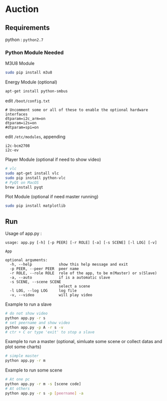 # Auction

## Requirements

python : `python2.7`

### Python Module Needed

M3U8 Module
```bash
sudo pip install m3u8
```

Energy Module (optional)
```bash
apt-get install python-smbus
```
edit `/boot/config.txt`
```
# Uncomment some or all of these to enable the optional hardware interfaces
dtparam=i2c_arm=on
dtparam=i2s=on
#dtparam=spi=on
```
edit `/etc/modules`, appending
```
i2c-bcm2708
i2c-ev
```

Player Module (optional if need to show video)
```bash
# vlc
sudo apt-get install vlc
sudo pip install python-vlc
# PyQt on MacOS
brew install pyqt
```

Plot Module (optional if need master running)
```bash
sudo pip install matplotlib
```


## Run

Usage of app.py :
```
usage: app.py [-h] [-p PEER] [-r ROLE] [-a] [-s SCENE] [-l LOG] [-v]

App

optional arguments:
  -h, --help            show this help message and exit
  -p PEER, --peer PEER  peer name
  -r ROLE, --role ROLE  role of the app, to be m(Master) or s(Slave)
  -a, --auto            if is a automatic slave
  -s SCENE, --scene SCENE
                        select a scene
  -l LOG, --log LOG     log file
  -v, --video           will play video
```

Example to run a slave
```bash
# do not show video
python app.py -r s
# set peername and show video
python app.py -p A -r s -v
# ctr + C or type 'exit' to stop a slave
```

Example to run a master (optional, simluate some scene or collect datas and plot some charts)
```bash
# simple master
python app.py -r m
```

Example to run some scene
```bash
# At one pc
python app.py -r m -s [scene code]
# At others
python app.py -r s -p [peername] -a
```



